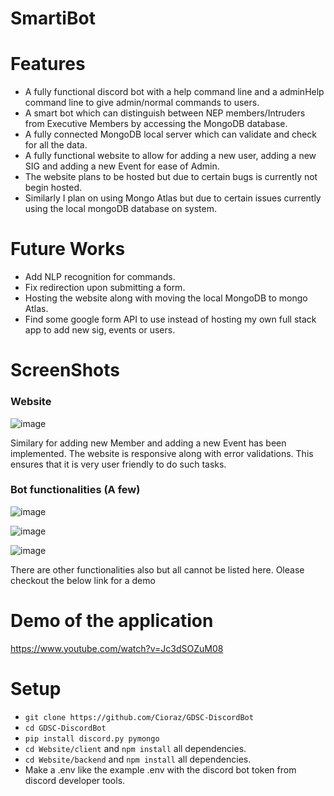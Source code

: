 # SmartiBot

# Features
- A fully functional discord bot with a help command line and a adminHelp command line to give admin/normal commands to users.
- A smart bot which can distinguish between NEP members/Intruders from Executive Members by accessing the MongoDB database.
- A fully connected MongoDB local server which can validate and check for all the data.
- A fully functional website to allow for adding a new user, adding a new SIG and adding a new Event for ease of Admin.
- The website plans to be hosted but due to certain bugs is currently not begin hosted.
- Similarly I plan on using Mongo Atlas but due to certain issues currently using the local mongoDB database on system.

# Future Works
- Add NLP recognition for commands.
- Fix redirection upon submitting a form.
- Hosting the website along with moving the local MongoDB to mongo Atlas.
- Find some google form API to use instead of hosting my own full stack app to add new sig, events or users.

 
# ScreenShots

### Website

![image](https://github.com/Cioraz/GDSC-DiscordBot/assets/76161837/358e293a-bb94-40c6-96c5-652d029798fa)


Similary for adding new Member and adding a new Event has been implemented. The website is responsive along with error validations. This ensures that it is very user friendly to do such tasks.

### Bot functionalities (A few)

![image](https://github.com/Cioraz/GDSC-DiscordBot/assets/76161837/4d6aed92-a912-4348-b2e0-7ad5865233ae)

![image](https://github.com/Cioraz/GDSC-DiscordBot/assets/76161837/dae3d9d3-14cf-4968-a39d-e01709c48aed)

![image](https://github.com/Cioraz/GDSC-DiscordBot/assets/76161837/cffad58c-daf6-4c10-82da-1eb6d0644730)

There are other functionalities also but all cannot be listed here. Olease checkout the below link for a demo

# Demo of the application

https://www.youtube.com/watch?v=Jc3dSOZuM08


# Setup
- ```git clone https://github.com/Cioraz/GDSC-DiscordBot```
- ```cd GDSC-DiscordBot```
- ```pip install discord.py pymongo```
- ```cd Website/client``` and ```npm install``` all dependencies.
- ```cd Website/backend``` and ```npm install``` all dependencies.
- Make a .env like the example .env with the discord bot token from discord developer tools.
